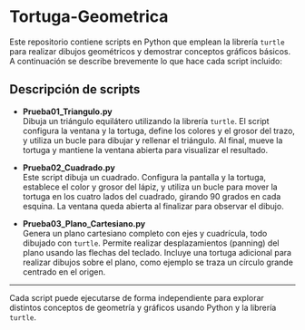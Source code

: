 # Tortuga-Geometrica

Este repositorio contiene scripts en Python que emplean la librería `turtle` para realizar dibujos geométricos y demostrar conceptos gráficos básicos. A continuación se describe brevemente lo que hace cada script incluido:

## Descripción de scripts

- **Prueba01_Triangulo.py**  
  Dibuja un triángulo equilátero utilizando la librería `turtle`. El script configura la ventana y la tortuga, define los colores y el grosor del trazo, y utiliza un bucle para dibujar y rellenar el triángulo. Al final, mueve la tortuga y mantiene la ventana abierta para visualizar el resultado.

- **Prueba02_Cuadrado.py**  
  Este script dibuja un cuadrado. Configura la pantalla y la tortuga, establece el color y grosor del lápiz, y utiliza un bucle para mover la tortuga en los cuatro lados del cuadrado, girando 90 grados en cada esquina. La ventana queda abierta al finalizar para observar el dibujo.

- **Prueba03_Plano_Cartesiano.py**  
  Genera un plano cartesiano completo con ejes y cuadrícula, todo dibujado con `turtle`. Permite realizar desplazamientos (panning) del plano usando las flechas del teclado. Incluye una tortuga adicional para realizar dibujos sobre el plano, como ejemplo se traza un círculo grande centrado en el origen.

---

Cada script puede ejecutarse de forma independiente para explorar distintos conceptos de geometría y gráficos usando Python y la librería `turtle`.
